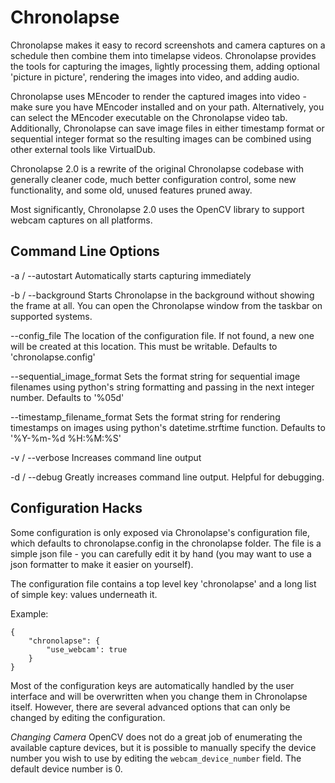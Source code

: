 Chronolapse
===========

Chronolapse makes it easy to record screenshots and 
camera captures on a schedule then combine them 
into timelapse videos. Chronolapse provides the tools
for capturing the images, lightly processing them,
adding optional 'picture in picture', rendering the
images into video, and adding audio. 

Chronolapse uses MEncoder to render the captured images
into video - make sure you have MEncoder installed and on
your path. Alternatively, you can select the MEncoder
executable on the Chronolapse video tab. Additionally,
Chronolapse can save image files in either timestamp
format or sequential integer format so the resulting
images can be combined using other external tools like
VirtualDub.


Chronolapse 2.0 is a rewrite of the original
Chronolapse codebase with generally cleaner code, 
much better configuration control, some new functionality,
and some old, unused features pruned away.

Most significantly, Chronolapse 2.0 uses the OpenCV 
library to support webcam captures on all platforms.



Command Line Options
--------------------

-a / --autostart
    Automatically starts capturing immediately

-b / --background
    Starts Chronolapse in the background without showing
    the frame at all. You can open the Chronolapse window
    from the taskbar on supported systems.

--config_file
    The location of the configuration file. If not found, a new
    one will be created at this location. This must be writable.
    Defaults to 'chronolapse.config'

--sequential_image_format 
    Sets the format string for sequential image filenames
    using python's string formatting and passing in the next
    integer number.
    Defaults to '%05d'

--timestamp_filename_format
    Sets the format string for rendering timestamps on images
    using python's datetime.strftime function.
    Defaults to '%Y-%m-%d %H:%M:%S'

-v / --verbose
    Increases command line output

-d / --debug
    Greatly increases command line output. Helpful for debugging.


Configuration Hacks
-------------------

Some configuration is only exposed via Chronolapse's configuration
file, which defaults to chronolapse.config in the chronolapse
folder. The file is a simple json file - you can carefully edit
it by hand (you may want to use a json formatter to make it
easier on yourself).

The configuration file contains a top level key 'chronolapse' and
a long list of simple key: values underneath it. 

Example:

```
{
    "chronolapse": {
        "use_webcam': true
    }
}
```

Most of the configuration keys are automatically handled by the
user interface and will be overwritten when you change them in
Chronolapse itself. However, there are several advanced options 
that can only be changed by editing the configuration.

*Changing Camera*
OpenCV does not do a great job of enumerating the available 
capture devices, but it is possible to manually specify the
device number you wish to use by editing the
`webcam_device_number`
field. The default device number is 0.


